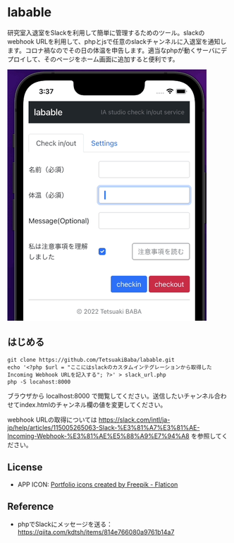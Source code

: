 # labable
研究室入退室をSlackを利用して簡単に管理するためのツール。slackのwebhook URLを利用して、phpとjsで任意のslackチャンネルに入退室を通知します。コロナ禍なのでその日の体温を申告します。適当なphpが動くサーバにデプロイして、そのページをホーム画面に追加すると便利です。

<img src="Apr-21-2022 03-38-41.gif">

## はじめる

    git clone https://github.com/TetsuakiBaba/labable.git
    echo '<?php $url = "ここにはslackのカスタムインテグレーションから取得したIncoming Webhook URLを記入する"; ?>' > slack_url.php
    php -S locahost:8000

ブラウザから localhost:8000 で閲覧してください。送信したいチャンネル合わせてindex.htmlのチャンネル欄の値を変更してください。

webhook URLの取得については https://slack.com/intl/ja-jp/help/articles/115005265063-Slack-%E3%81%A7%E3%81%AE-Incoming-Webhook-%E3%81%AE%E5%88%A9%E7%94%A8 を参照してください。

## License
  * APP ICON: <a href="https://www.flaticon.com/free-icons/portfolio" title="portfolio icons">Portfolio icons created by Freepik - Flaticon</a>
## Reference
  * phpでSlackにメッセージを送る：https://qiita.com/kdtsh/items/814e766080a9761b14a7